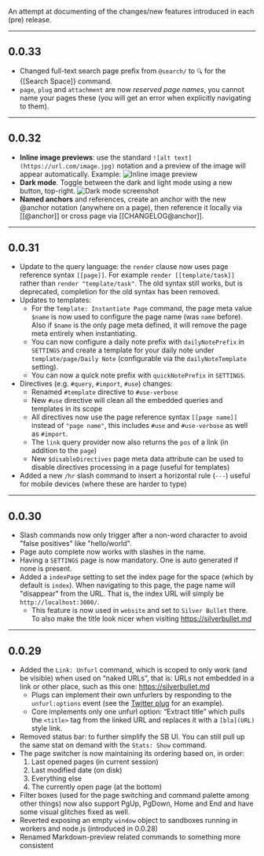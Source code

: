 An attempt at documenting of the changes/new features introduced in each (pre) release.

---
## 0.0.33
* Changed full-text search page prefix from `@search/` to `🔍` for the {[Search Space]} command.
* `page`, `plug` and `attachment` are now _reserved page names_, you cannot name your pages these (you will get an error when explicitly navigating to them).

---

## 0.0.32
* **Inline image previews**: use the standard `![alt text](https://url.com/image.jpg)` notation and a preview of the image will appear automatically. Example:
  ![Inline image preview](https://user-images.githubusercontent.com/812886/186218876-6d8a4a71-af8b-4e9e-83eb-4ac89607a6b4.png)
* **Dark mode**. Toggle between the dark and light mode using a new button, top-right.
  ![Dark mode screenshot](https://user-images.githubusercontent.com/6335792/187000151-ba06ce55-ad27-494b-bfe9-6b19ef62145b.png)
* **Named anchors** and references, create an anchor with the new @anchor notation (anywhere on a page), then reference it locally via [[@anchor]] or cross page via [[CHANGELOG@anchor]].

---
## 0.0.31
* Update to the query language: the `render` clause now uses page reference syntax `[[page]]`. For example `render [[template/task]]` rather than `render "template/task"`. The old syntax still works, but is deprecated, completion for the old syntax has been removed.
* Updates to templates:
  * For the `Template: Instantiate Page` command, the page meta value `$name` is now used to configure the page name (was `name` before). Also if `$name` is the only page meta defined, it will remove the page meta entirely when instantiating.
  * You can now configure a daily note prefix with `dailyNotePrefix` in `SETTINGS` and create a template for your daily note under `template/page/Daily Note` (configurable via the `dailyNoteTemplate` setting).
  * You can now a quick note prefix with `quickNotePrefix` in `SETTINGS`.
* Directives (e.g. `#query`, `#import`, `#use`) changes:
  * Renamed `#template` directive to `#use-verbose`
  * New `#use` directive will clean all the embedded queries and templates in its scope
  * All directives now use the page reference syntax `[[page name]]` instead of `"page name"`, this includes `#use` and `#use-verbose` as well as `#import`.
  * The `link` query provider now also returns the `pos` of a link (in addition to the `page`)
  * New `$disableDirectives` page meta data attribute can be used to disable directives processing in a page (useful for templates)
* Added a new `/hr` slash command to insert a horizontal rule (`---`) useful for mobile devices (where these are harder to type)

---
## 0.0.30
* Slash commands now only trigger after a non-word character to avoid "false positives" like "hello/world".
* Page auto complete now works with slashes in the name.
* Having a `SETTINGS` page is now mandatory. One is auto generated if none is present.
* Added a `indexPage` setting to set the index page for the space (which by default is `index`). When navigating to this page, the page name will "disappear" from the URL. That is, the index URL will simply be `http://localhost:3000/`.
  * This feature is now used in `website` and set to `Silver Bullet` there. To also make the title look nicer when visiting https://silverbullet.md

---
## 0.0.29
* Added the `Link: Unfurl` command, which is scoped to only work (and be visible) when used on “naked URLs”, that is: URLs not embedded in a link or other place, such as this one: https://silverbullet.md
  * Plugs can implement their own unfurlers by responding to the `unfurl:options` event (see the [Twitter plug](https://github.com/silverbulletmd/silverbullet-twitter) for an example).
  * Core implements only one unfurl option: “Extract title” which pulls the `<title>` tag from the linked URL and replaces it with a `[bla](URL)` style link.
* Removed status bar: to further simplify the SB UI. You can still pull up the same stat on demand with the `Stats: Show` command.
* The page switcher is now maintaining its ordering based on, in order:
  1. Last opened pages (in current session)
  2. Last modified date (on disk)
  3. Everything else
  4. The currently open page (at the bottom)
* Filter boxes (used for the page switching and command palette among other things) now also support PgUp, PgDown, Home and End and have some visual glitches fixed as well.
* Reverted exposing an empty `window` object to sandboxes running in workers and node.js (introduced in 0.0.28)
* Renamed Markdown-preview related commands to something more consistent